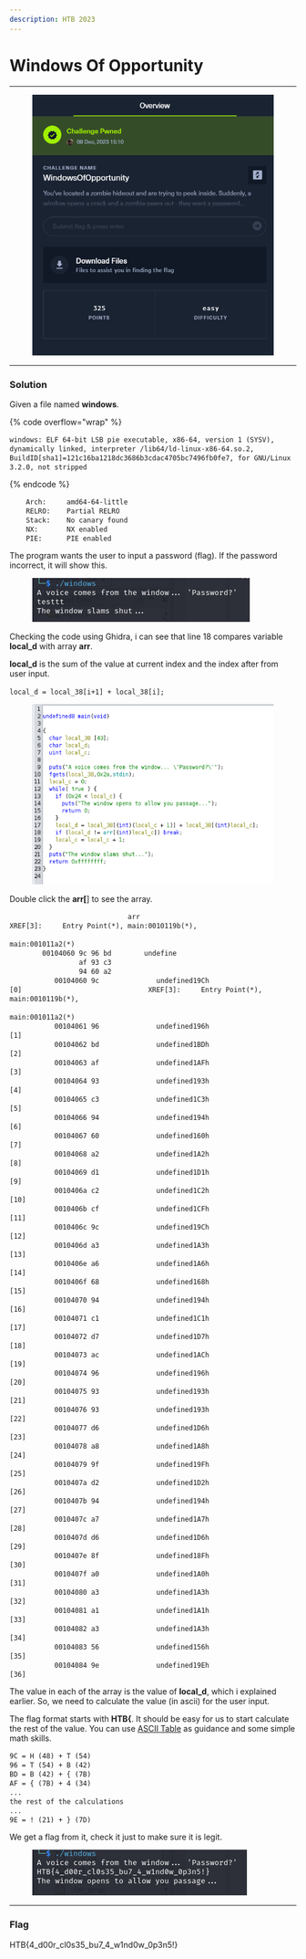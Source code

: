 ```yaml
---
description: HTB 2023
---
```


# Windows Of Opportunity

***

<figure><img src="../../../.gitbook/assets/image (1) (1) (1) (1) (1) (1) (1) (1) (1) (1).png" alt=""><figcaption></figcaption></figure>

***

### Solution

Given a file named **windows**.

{% code overflow="wrap" %}
```
windows: ELF 64-bit LSB pie executable, x86-64, version 1 (SYSV), dynamically linked, interpreter /lib64/ld-linux-x86-64.so.2, BuildID[sha1]=121c16ba1218dc3686b3cdac4705bc7496fb0fe7, for GNU/Linux 3.2.0, not stripped
```
{% endcode %}

```
    Arch:     amd64-64-little
    RELRO:    Partial RELRO
    Stack:    No canary found
    NX:       NX enabled
    PIE:      PIE enabled
```

The program wants the user to input a password (flag). If the password incorrect, it will show this.

<figure><img src="../../../.gitbook/assets/image (1) (1) (1) (1) (1) (1) (1) (1) (1).png" alt=""><figcaption></figcaption></figure>

Checking the code using Ghidra, i can see that line 18 compares variable **local\_d** with array **arr**.

**local\_d** is the sum of the value at current index and the index after from user input.

`local_d = local_38[i+1] + local_38[i];`

<figure><img src="../../../.gitbook/assets/image (59).png" alt=""><figcaption></figcaption></figure>

Double click the **arr\[**] to see the array.

```armasm
                             arr                                             XREF[3]:     Entry Point(*), main:0010119b(*), 
                                                                                          main:001011a2(*)  
        00104060 9c 96 bd        undefine
                 af 93 c3 
                 94 60 a2 
           00104060 9c              undefined19Ch                     [0]                               XREF[3]:     Entry Point(*), main:0010119b(*), 
                                                                                                                     main:001011a2(*)  
           00104061 96              undefined196h                     [1]
           00104062 bd              undefined1BDh                     [2]
           00104063 af              undefined1AFh                     [3]
           00104064 93              undefined193h                     [4]
           00104065 c3              undefined1C3h                     [5]
           00104066 94              undefined194h                     [6]
           00104067 60              undefined160h                     [7]
           00104068 a2              undefined1A2h                     [8]
           00104069 d1              undefined1D1h                     [9]
           0010406a c2              undefined1C2h                     [10]
           0010406b cf              undefined1CFh                     [11]
           0010406c 9c              undefined19Ch                     [12]
           0010406d a3              undefined1A3h                     [13]
           0010406e a6              undefined1A6h                     [14]
           0010406f 68              undefined168h                     [15]
           00104070 94              undefined194h                     [16]
           00104071 c1              undefined1C1h                     [17]
           00104072 d7              undefined1D7h                     [18]
           00104073 ac              undefined1ACh                     [19]
           00104074 96              undefined196h                     [20]
           00104075 93              undefined193h                     [21]
           00104076 93              undefined193h                     [22]
           00104077 d6              undefined1D6h                     [23]
           00104078 a8              undefined1A8h                     [24]
           00104079 9f              undefined19Fh                     [25]
           0010407a d2              undefined1D2h                     [26]
           0010407b 94              undefined194h                     [27]
           0010407c a7              undefined1A7h                     [28]
           0010407d d6              undefined1D6h                     [29]
           0010407e 8f              undefined18Fh                     [30]
           0010407f a0              undefined1A0h                     [31]
           00104080 a3              undefined1A3h                     [32]
           00104081 a1              undefined1A1h                     [33]
           00104082 a3              undefined1A3h                     [34]
           00104083 56              undefined156h                     [35]
           00104084 9e              undefined19Eh                     [36]

```

The value in each of the array is the value of **local\_d**, which i explained earlier. So, we need to calculate the value (in ascii) for the user input.

The flag format starts with **HTB{**. It should be easy for us to start calculate the rest of the value. You can use [ASCII Table](https://www.ascii-code.com/) as guidance and some simple math skills.

```
9C = H (48) + T (54)
96 = T (54) + B (42)
BD = B (42) + { (7B)
AF = { (7B) + 4 (34)
...
the rest of the calculations
...
9E = ! (21) + } (7D)
```

We get a flag from it, check it just to make sure it is legit.

<figure><img src="../../../.gitbook/assets/image (4) (1) (1) (1) (1) (1).png" alt=""><figcaption></figcaption></figure>

***

### Flag

HTB{4\_d00r\_cl0s35\_bu7\_4\_w1nd0w\_0p3n5!}
